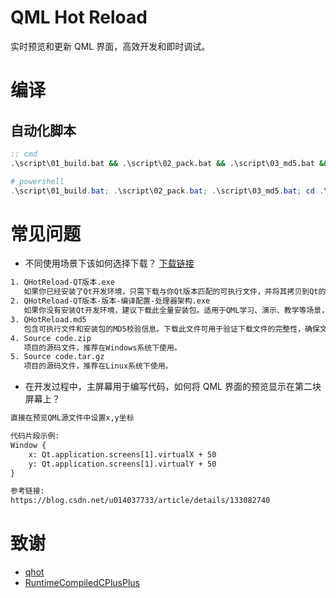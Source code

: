 # QML Hot Reload
实时预览和更新 QML 界面，高效开发和即时调试。

# 编译
## 自动化脚本
```cmd
:: cmd
.\script\01_build.bat && .\script\02_pack.bat && .\script\03_md5.bat && cd .\out\build\bin\
```
```powershell
# powershell
.\script\01_build.bat; .\script\02_pack.bat; .\script\03_md5.bat; cd .\out\build\bin\
```

# 常见问题
- 不同使用场景下该如何选择下载？
[下载链接](https://github.com/Mrliu88888888/QML-Hot-Reload/releases/tag/v1.1.0)
```txt
1. QHotReload-QT版本.exe
   如果你已经安装了Qt开发环境，只需下载与你Qt版本匹配的可执行文件，并将其拷贝到Qt的bin目录下即可使用。
2. QHotReload-QT版本-版本-编译配置-处理器架构.exe
   如果你没有安装Qt开发环境，建议下载此全量安装包。适用于QML学习、演示、教学等场景，安装后即可直接使用。
3. QHotReload.md5
   包含可执行文件和安装包的MD5校验信息。下载此文件可用于验证下载文件的完整性，确保文件未被篡改。
4. Source code.zip
   项目的源码文件，推荐在Windows系统下使用。
5. Source code.tar.gz
   项目的源码文件，推荐在Linux系统下使用。
```
- 在开发过程中，主屏幕用于编写代码，如何将 QML 界面的预览显示在第二块屏幕上？
``` txt
直接在预览QML源文件中设置x,y坐标

代码片段示例:
Window {
    x: Qt.application.screens[1].virtualX + 50
    y: Qt.application.screens[1].virtualY + 50
}

参考链接:
https://blog.csdn.net/u014037733/article/details/133082740
```

# 致谢
* [qhot](https://github.com/patrickelectric/qhot)
* [RuntimeCompiledCPlusPlus](https://github.com/RuntimeCompiledCPlusPlus/RuntimeCompiledCPlusPlus)
